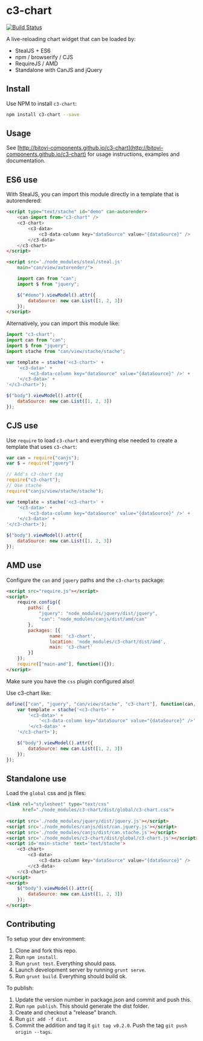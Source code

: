 # c3-chart

[![Build Status](https://travis-ci.org/bitovi-components/c3-chart.svg?branch=master)](https://travis-ci.org/bitovi-components/c3-chart)

A live-reloading chart widget that can be loaded by:

- StealJS + ES6
- npm / browserify / CJS
- RequireJS / AMD
- Standalone with CanJS and jQuery

## Install

Use NPM to install `c3-chart`:

```bash
npm install c3-chart --save
```

## Usage

See [http://bitovi-components.github.io/c3-chart](http://bitovi-components.github.io/c3-chart) for usage instructions, examples and documentation.

## ES6 use

With StealJS, you can import this module directly in a template that is autorendered:

```html
<script type="text/stache" id="demo" can-autorender>
	<can-import from="c3-chart" />
	<c3-chart>
		<c3-data>
			<c3-data-column key="dataSource" value="{dataSource}" />
		</c3-data>
	</c3-chart>
</script>

<script src='./node_modules/steal/steal.js'
	main="can/view/autorender/">

	import can from "can";
	import $ from "jquery";

	$("#demo").viewModel().attr({
		dataSource: new can.List([1, 2, 3])
	});
</script>

```

Alternatively, you can import this module like:

```js
import "c3-chart";
import can from "can";
import $ from "jquery";
import stache from "can/view/stache/stache";

var template = stache('<c3-chart>' +
	'<c3-data>' +
		'<c3-data-column key="dataSource" value="{dataSource}" />' +
	'</c3-data>' +
'</c3-chart>');

$("body").viewModel().attr({
	dataSource: new can.List([1, 2, 3])
});

```

## CJS use

Use `require` to load `c3-chart` and everything else
needed to create a template that uses `c3-chart`:

```js
var can = require("canjs");
var $ = require("jquery")

// Add's c3-chart tag
require("c3-chart");
// Use stache
require("canjs/view/stache/stache");

var template = stache('<c3-chart>' +
	'<c3-data>' +
		'<c3-data-column key="dataSource" value="{dataSource}" />' +
	'</c3-data>' +
'</c3-chart>');

$("body").viewModel().attr({
	dataSource: new can.List([1, 2, 3])
});

```

## AMD use

Configure the `can` and `jquery` paths and the `c3-charts` package:

```html
<script src="require.js"></script>
<script>
	require.config({
	    paths: {
	        "jquery": "node_modules/jquery/dist/jquery",
	        "can": "node_modules/canjs/dist/amd/can"
	    },
	    packages: [{
		    	name: 'c3-chart',
		    	location: 'node_modules/c3-chart/dist/amd',
		    	main: 'c3-chart'
	    }]
	});
	require(["main-amd"], function(){});
</script>
```

Make sure you have the `css` plugin configured also!

Use c3-chart like:

```js
define(["can", "jquery", "can/view/stache", "c3-chart"], function(can, $) {
	var template = stache('<c3-chart>' +
		'<c3-data>' +
			'<c3-data-column key="dataSource" value="{dataSource}" />' +
		'</c3-data>' +
	'</c3-chart>');

	$("body").viewModel().attr({
		dataSource: new can.List([1, 2, 3])
	});
});
```

## Standalone use

Load the `global` css and js files:

```html
<link rel="stylesheet" type="text/css" 
      href="./node_modules/c3-chart/dist/global/c3-chart.css">
      
<script src='./node_modules/jquery/dist/jquery.js'></script>
<script src='./node_modules/canjs/dist/can.jquery.js'></script>
<script src='./node_modules/canjs/dist/can.stache.js'></script>
<script src='./node_modules/c3-chart/dist/global/c3-chart.js'></script>
<script id='main-stache' text='text/stache'>
	<c3-chart>
		<c3-data>
			<c3-data-column key="dataSource" value="{dataSource}" />
		</c3-data>
	</c3-chart>
</script>
<script>
	$("body").viewModel().attr({
		dataSource: new can.List([1, 2, 3])
	});
</script>
```

## Contributing

To setup your dev environment:

1. Clone and fork this repo.  
2. Run `npm install`.
3. Run `grunt test`. Everything should pass.
4. Launch development server by running `grunt serve`.
5. Run `grunt build`.  Everything should build ok.

To publish:

1.  Update the version number in package.json and commit and push this.
2.  Run `npm publish`.  This should generate the dist folder.
3.  Create and checkout a "release" branch.
4.  Run `git add -f dist`.
5.  Commit the addition and tag it `git tag v0.2.0`.  Push the tag `git push origin --tags`.